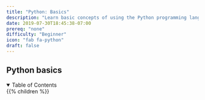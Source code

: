 ```yaml
---
title: "Python: Basics"
description: "Learn basic concepts of using the Python programming language"
date: 2019-07-30T18:45:38-07:00
prereq: "none"
difficulty: "Beginner"
icon: "fab fa-python"
draft: false
---
```


## Python basics

<details open>
<summary>Table of Contents</summary>
{{% children %}}
</details>